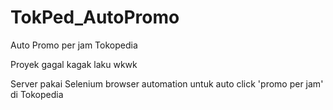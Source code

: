 # TokPed_AutoPromo
Auto Promo per jam Tokopedia

Proyek gagal kagak laku wkwk

Server pakai Selenium browser automation untuk auto click 'promo per jam' di Tokopedia